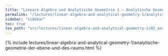 ```yaml
---
title: "Lineare Algebra und Analytische Geometrie 1 – Analytische Geometrie der Ebene und des Raums"
permalink: "/lectures/linear-algebra-and-analytical-geometry-1/analytische-geometrie-der-ebene-und-des-raums.html"
sidebar: "sidebar"
toc: true
tex_path: "src/lectures/linear-algebra-and-analytical-geometry-1/02_analytische_geometrie.tex"
---
```


{% include lectures/linear-algebra-and-analytical-geometry-1/analytische-geometrie-der-ebene-und-des-raums.html %}